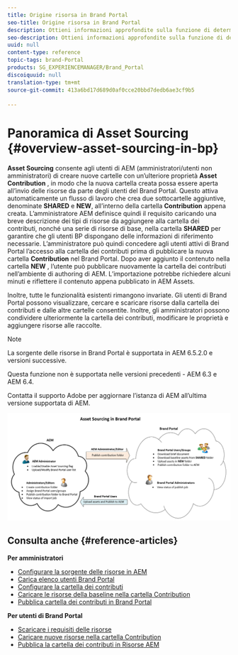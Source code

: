 ```yaml
---
title: Origine risorsa in Brand Portal
seo-title: Origine risorsa in Brand Portal
description: Ottieni informazioni approfondite sulla funzione di determinazione origine delle risorse rilasciata nel portale dei marchi di Adobe Experience Manager Assets.
seo-description: Ottieni informazioni approfondite sulla funzione di determinazione origine delle risorse rilasciata nel portale dei marchi di Adobe Experience Manager Assets.
uuid: null
content-type: reference
topic-tags: brand-Portal
products: SG_EXPERIENCEMANAGER/Brand_Portal
discoiquuid: null
translation-type: tm+mt
source-git-commit: 413a6bd17d689d0af0cce20bbd7dedb6ae3cf9b5

---
```



# Panoramica di Asset Sourcing {#overview-asset-sourcing-in-bp}

**Asset Sourcing** consente agli utenti di AEM (amministratori/utenti non amministratori) di creare nuove cartelle con un’ulteriore proprietà **Asset Contribution** , in modo che la nuova cartella creata possa essere aperta all’invio delle risorse da parte degli utenti del Brand Portal. Questo attiva automaticamente un flusso di lavoro che crea due sottocartelle aggiuntive, denominate **SHARED** e **NEW**, all’interno della cartella **Contribution** appena creata. L’amministratore AEM definisce quindi il requisito caricando una breve descrizione dei tipi di risorse da aggiungere alla cartella dei contributi, nonché una serie di risorse di base, nella cartella **SHARED** per garantire che gli utenti BP dispongano delle informazioni di riferimento necessarie. L’amministratore può quindi concedere agli utenti attivi di Brand Portal l’accesso alla cartella dei contributi prima di pubblicare la nuova cartella **Contribution** nel Brand Portal. Dopo aver aggiunto il contenuto nella cartella **NEW** , l’utente può pubblicare nuovamente la cartella dei contributi nell’ambiente di authoring di AEM. L’importazione potrebbe richiedere alcuni minuti e riflettere il contenuto appena pubblicato in AEM Assets.

Inoltre, tutte le funzionalità esistenti rimangono invariate. Gli utenti di Brand Portal possono visualizzare, cercare e scaricare risorse dalla cartella dei contributi e dalle altre cartelle consentite. Inoltre, gli amministratori possono condividere ulteriormente la cartella dei contributi, modificare le proprietà e aggiungere risorse alle raccolte.

>[!NOTE]
>
>La sorgente delle risorse in Brand Portal è supportata in AEM 6.5.2.0 e versioni successive.
>
>Questa funzione non è supportata nelle versioni precedenti - AEM 6.3 e AEM 6.4.
>
>Contatta il supporto Adobe per aggiornare l’istanza di AEM all’ultima versione supportata di AEM.

![](assets/asset-sourcing.png)

## Consulta anche {#reference-articles}

**Per amministratori**
* [Configurare la sorgente delle risorse in AEM](brand-portal-enable-asset-sourcing.md)
* [Carica elenco utenti Brand Portal](brand-portal-upload-user-list.md)
* [Configurare la cartella dei contributi](brand-portal-contribution-folder.md)
* [Caricare le risorse della baseline nella cartella Contribution](brand-portal-upload-baseline-assets.md)
* [Pubblica cartella dei contributi in Brand Portal](brand-portal-publish-contribution-folder-to-brand-portal.md)

**Per utenti di Brand Portal**
* [Scaricare i requisiti delle risorse](brand-portal-download-asset-requirements.md)
* [Caricare nuove risorse nella cartella Contribution](brand-portal-upload-assets-to-contribution-folder.md)
* [Pubblica la cartella dei contributi in Risorse AEM](brand-portal-publish-contribution-folder-to-aem-assets.md)
